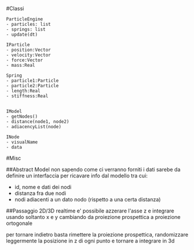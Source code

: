 
#Classi

    ParticleEngine
    - particles: list
    - springs: list
    - update(dt)

    IParticle
    - position:Vector
    - velocity:Vector
    - force:Vector
    - mass:Real

    Spring
    - particle1:Particle
    - particle2:Particle
    - length:Real
    - stiffness:Real


    IModel
    - getNodes()
    - distance(node1, node2)
    - adiacencyList(node)

    INode
    - visualName
    - data

#Misc

##Abstract Model
non sapendo come ci verranno forniti i dati sarebe da definire un interfaccia per ricavare info dal modello tra cui:

- id, nome e dati dei nodi
- distanza fra due nodi
- nodi adiacenti a un dato nodo (rispetto a una certa distanza)

##Passaggio 2D/3D realtime
e' possibile azzerare l'asse z
e integrare usando soltanto x e y
cambiando da proiezione prospettica a proiezione ortogonale

per tornare indietro basta rimettere la proiezione prospettica, randomizzare leggermente la posizione in z di ogni punto e tornare a integrare in 3d

